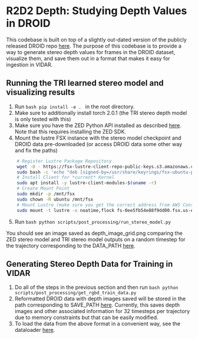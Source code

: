 # R2D2 Depth: Studying Depth Values in DROID

This codebase is built on top of a slightly out-dated version of the publicly released DROID repo [here](https://github.com/AlexanderKhazatsky/DROID). The purpose of this codebase is to provide a way to generate stereo depth values for frames in the DROID dataset, visualize them, and save them out in a format that makes it easy for ingestion in VIDAR.

## Running the TRI learned stereo model and visualizing results

1. Run ```bash pip install -e . ``` in the root directory.
2. Make sure to additionally install torch 2.0.1 (the TRI stereo depth model is only tested with this)
3. Make sure you have the ZED Python API installed as described [here](https://www.stereolabs.com/docs/app-development/python/install). Note that this requires installing the ZED SDK.
4. Mount the lustre FSX instance with the stereo model checkpoint and DROID data pre-downloaded (or access DROID data some other way and fix the paths)

```bash
    # Register Lustre Package Repository
    wget -O - https://fsx-lustre-client-repo-public-keys.s3.amazonaws.com/fsx-ubuntu-public-key.asc | gpg --dearmor | sudo tee /usr/share/keyrings/fsx-ubuntu-public-key.gpg >/dev/null
    sudo bash -c 'echo "deb [signed-by=/usr/share/keyrings/fsx-ubuntu-public-key.gpg] https://fsx-lustre-client-repo.s3.amazonaws.com/ubuntu focal main" > /etc/apt/sources.list.d/fsxlustreclientrepo.list && apt-get update'
    # Install Client for *current* Kernel
    sudo apt install -y lustre-client-modules-$(uname -r)
    # Create Mount Point
    sudo mkdir -p /mnt/fsx
    sudo chown -R ubuntu /mnt/fsx
    # Mount Lustre (make sure you get the correct address from AWS Console)
    sudo mount -t lustre -o noatime,flock fs-0ee5fb54e88f9dd00.fsx.us-east-1.amazonaws.com@tcp:/kxvmdbev /mnt/fsx
```
   
5. Run ```bash python scripts/post_processing/run_stereo_model.py```

You should see an image saved as depth_image_grid.png comparing the ZED stereo model and TRI stereo model outputs on a random timestep for the trajectory corresponding to the DATA_PATH [here](https://github.com/ashwin-balakrishna96/r2d2-depth/blob/main/scripts/post_processing/run_stereo_model.py#L17).

## Generating Stereo Depth Data for Training in VIDAR

1. Do all of the steps in the previous section and then run ```bash python scripts/post_processing/get_rgbd_train_data.py```
2. Reformatted DROID data with depth images saved will be stored in the path corresponding to SAVE_PATH [here](https://github.com/ashwin-balakrishna96/r2d2-depth/blob/main/scripts/post_processing/get_rgbd_train_data.py#L26). Currently, this saves depth images and other associated information for 32 timesteps per trajectory due to memory constraints but that can be easily modified.
3. To load the data from the above format in a convenient way, see the dataloader [here](https://github.com/TRI-ML/datasets/blob/kyle-ashwin/png_r2d2_dataloader/datasets/dataloaders/R2D2Dataset.py).
